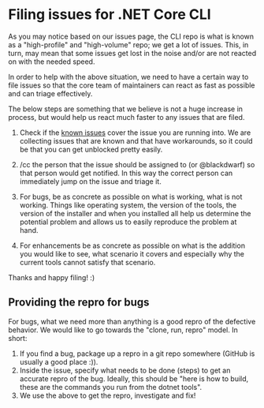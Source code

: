 Filing issues for .NET Core CLI
===============================

As you may notice based on our issues page, the CLI repo is what is known as a 
"high-profile" and "high-volume" repo; we 
get a lot of issues. This, in turn, may mean that some issues get 
lost in the noise and/or are not reacted on with the needed speed. 

In order to help with the above situation, we need to have a certain way to file 
issues so that the core team of maintainers can react as fast as 
possible and can triage effectively. 

The below steps are something that we believe is not a huge increase in process, 
but would help us react much faster to any issues that are filed. 

1. Check if the [known issues](https://github.com/dotnet/core/blob/master/release-notes/2.0/2.0.0-known-issues.md) cover the issue you are running 
into. We are collecting issues that are known and that have workarounds, so it 
could be that you can get unblocked pretty easily. 

4. /cc the person that the issue should be assigned to (or @blackdwarf) so that person 
would get notified. In this way the correct person can immediately jump on the 
issue and triage it.

5. For bugs, be as concrete as possible on what is working, what 
is not working. Things like operating system, the version of the tools, the 
version of the installer and when you installed all help us determine the 
potential problem and allows us to easily reproduce the problem at hand.

6. For enhancements be as concrete as possible on what is the addition 
you would like to see, what scenario it covers and especially why the current 
tools cannot satisfy that scenario. 

Thanks and happy filing! :)

## Providing the repro for bugs
For bugs, what we need more than anything is a good repro of the defective 
behavior. We would like to go towards the "clone, run, repro" model. In short:

1. If you find a bug, package up a repro in a git repo somewhere (GitHub is 
usually a good place :)). 
2. Inside the issue, specify what needs to be done (steps) to get an accurate 
repro of the bug. Ideally, this should be "here is how to build, these are the 
commands you run from the dotnet tools".
3. We use the above to get the repro, investigate and fix!

